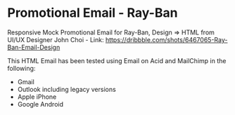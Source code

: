 # Promotional Email - Ray-Ban
Responsive Mock Promotional Email for Ray-Ban, Design => HTML from UI/UX Designer John Choi - Link: https://dribbble.com/shots/6467065-Ray-Ban-Email-Design

This HTML Email has been tested using Email on Acid and MailChimp in the following:

- Gmail
- Outlook including legacy versions
- Apple iPhone
- Google Android
